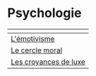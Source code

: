 # Psychologie

<table data-view="cards"><thead><tr><th></th></tr></thead><tbody><tr><td><a href="lemotivisme.md">L'émotivisme</a></td></tr><tr><td><a href="le-cercle-moral.md">Le cercle moral</a></td></tr><tr><td><a href="les-croyances-de-luxe.md">Les croyances de luxe</a></td></tr></tbody></table>
